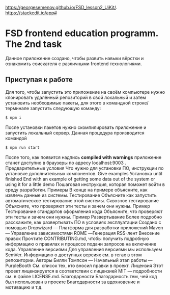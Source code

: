 https://georgesemenov.github.io/FSD_lesson2_UiKit/.
https://stackedit.io/app#

# FSD  frontend education programm. The 2nd task
Данное приложение создано, чтобы развить навыки вёрстки и ознакомить соискателя с различными frontend технологиями. 

## Приступая к работе
Для того, чтобы запустить это приложение на своём компьютере нужно клонировать удалённый репозиторий в свой локальный и затем установить необходимые пакеты, для этого в командной строке/терминале запустить следующую команду:
```sh
$ npm i
```
После установки пакетов нужно скомпилировать приложение и запустить локальный сервер. Данная процедура производится командой 
```sh
$ npm run start
```
После того, как появится надпись **compiled with warnings** приложение станет доступно в браузеры по адресу localhost:9003 .
Предварительные условия
Что нужно для установки ПО, инструкции по установке дополнительных компонентов.
Give examples
Установка
until finished
End with an example of getting some data out of the system or using it for a little demo
Пошаговая инструкция, которая поможет войти в среду разработки.
Примеры
В конце на примере объясните, как извлечь данные из системы.
Тестирование
Объясните как запустить автоматическое тестирование этой системы.
Сквозное тестирование
Объясните, что проверяют эти тесты и зачем они нужны.
Пример
Тестирование стандартов оформления кода
Объясните, что проверяют эти тесты и зачем они нужны.
Пример
Развертывание
Более подробно расскажите, как развертывать ПО в условиях эксплуатации
Создано с помощью
Dropwizard — Платформа для разработки приложений
Maven — Управление зависимостями
ROME —Генерация RSS-лент
Внесение правок
Прочтите CONTRIBUTING.md, чтобы получить подробную информацию о правилах и процессе подачи запросов на включение кода.
Управление версиями
Для управления версиями мы используем SemVer. Информацию о доступных версиях см. в тегах в этом репозитории.
Авторы
Билли Томпсон — Начальный этап работы — PurpleBooth
См. список тех, кто вносил правки в проект.
Лицензия
Этот проект лицензируется в соответствии с лицензией MIT — подробности см. в файле LICENSE.md.
Благодарности
Благодарность тем, чей код был использован в проекте
Благодарности за вдохновение и мотивацию
и т.д.
